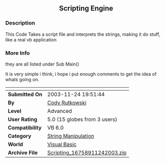 ﻿<div align="center">

## Scripting Engine


</div>

### Description

This Code Takes a script file and interprets the strings, making it do stuff, like a real vb application
 
### More Info
 
they are all listed under Sub Main()

It is very simple i think, i hope i put enough comments to get the idea of whats going on.


<span>             |<span>
---                |---
**Submitted On**   |2003-11-24 19:51:44
**By**             |[Cody Rutkowski](https://github.com/Planet-Source-Code/PSCIndex/blob/master/ByAuthor/cody-rutkowski.md)
**Level**          |Advanced
**User Rating**    |5.0 (15 globes from 3 users)
**Compatibility**  |VB 6\.0
**Category**       |[String Manipulation](https://github.com/Planet-Source-Code/PSCIndex/blob/master/ByCategory/string-manipulation__1-5.md)
**World**          |[Visual Basic](https://github.com/Planet-Source-Code/PSCIndex/blob/master/ByWorld/visual-basic.md)
**Archive File**   |[Scripting\_16758911242003\.zip](https://github.com/Planet-Source-Code/cody-rutkowski-scripting-engine__1-50108/archive/master.zip)








